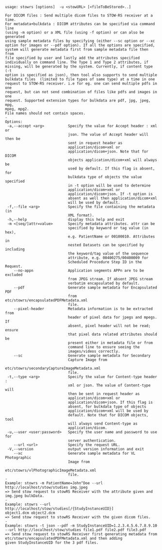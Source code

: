     usage: stowrs [options]  -u <stowURL> [<fileToBeStored>..]
    
    For DICOM files : Send multiple dicom files to STOW-RS receiver at a time.
    For metadata+bulkdata : DICOM attributes can be specified via command line
    (using -m option) or a XML file (using -f option) or can also be generated
    using sample metadata files by specifying (either --sc option or --xc
    option for images or --pdf option). If all the options are specified,
    system will generate metadata first from sample metadata file then from
    file specified by user and lastly add the attributes specified
    individually on command line. The Type 1 and Type 2 attributes, if
    missing, will be generated by the system. Currently, if content type (-t
    option is specified as json), then tool also supports to send multiple
    bulkdata files  (limited to file types of same type) at a time in one
    request to STOW-RS receiver. i.e for eg. one can send multiple pdfs in one
    request, but can not send combination of files like pdfs and images in one
    request. Supported extension types for bulkdata are pdf, jpg, jpeg, mpg,
    mpeg, mpg2.
    File names should not contain spaces.
    -
    Options:
     -a,--accept <arg>           Specify the value for Accept header : xml or
                                 json. The value of Accept header will then be
                                 sent in request header as
                                 application/dicom+xml or
                                 application/dicom+json. Note that for DICOM
                                 objects application/dicom+xml will always be
                                 used by default. If this flag is absent, for
                                 bulkdata type of objects the value specified
                                 in -t option will be used to determine
                                 application/dicom+xml or
                                 application/dicom+json. If -t option is
                                 absent as well then application/dicom+xml
                                 will be used by default.
     -f,--file <arg>             Specify the file containing the metadata (in
                                 XML format).
     -h,--help                   display this help and exit
     -m <[seq/]attr=value>       Specify metadata attributes. attr can be
                                 specified by keyword or tag value (in hex),
                                 e.g. PatientName or 00100010. Attributes in
                                 nested Datasets can be specified by including
                                 the keyword/tag value of the sequence
                                 attribute, e.g. 00400275/00400009 for
                                 Scheduled Procedure Step ID in the Request.
        --no-appn                Application segments APPn are to be excluded
                                 from JPEG stream. If absent JPEG stream
                                 verbatim encapsulated by default.
        --pdf                    Generate sample metadata for Encapsulated PDF
                                 from etc/stowrs/encapsulatedPDFMetadata.xml
                                 file.
        --pixel-header           Metadata information is to be extracted from
                                 header of pixel data for jpegs and mpegs. If
                                 absent, pixel header will not be read; ensure
                                 that pixel data related attributes should be
                                 present either in metadata file or from
                                 command line to ensure seeing the
                                 images/videos correctly.
        --sc                     Generate sample metadata for Secondary
                                 Capture Image from
                                 etc/stowrs/secondaryCaptureImageMetadata.xml
                                 file.
     -t,--type <arg>             Specify the value for Content-type header :
                                 xml or json. The value of Content-type will
                                 then be sent in request header as
                                 application/dicom+xml or
                                 application/dicom+json. If this flag is
                                 absent, for bulkdata type of objects
                                 application/dicom+xml will be used by
                                 default. Note that for DICOM objects, tool
                                 will always send Content-type as
                                 application/dicom.
     -u,--user <user:password>   Specify the user name and password to use for
                                 server authentication.
        --url <url>              Specify the request URL.
     -V,--version                output version information and exit
        --xc                     Generate sample metadata for VL Photographic
                                 Image from
                                 etc/stowrs/vlPhotographicImageMetadata.xml
                                 file.
    -
    Example: stowrs -m PatientName=John^Doe --url
    http://localhost/stow/studies img.jpeg
    => Send stow request to stowRS Receiver with the attribute given and
    img.jpeg bulkData.
    -
    Example: stowrs --url http://localhost/stow/studies[/{StudyInstanceUID}]
    object1.dcm object2.dcm
    => Send stow request to stowRS Receiver with the given dicom files.
    -
    Example: stowrs -t json --pdf -m StudyInstanceUID=1.2.3.4.5.6.7.8.9.10
    --url http://localhost/stow/studies file1.pdf file2.pdf file3.pdf
    => Send stow request to stowRS Receiver first generating metadata from
    etc/stowrs/encapsulatedPDFMetadata.xml and then adding
    given StudyInstanceUID for the 3 pdf files.